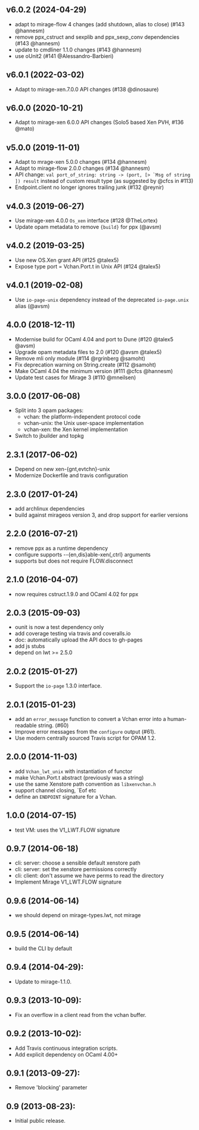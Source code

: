## v6.0.2 (2024-04-29)
* adapt to mirage-flow 4 changes (add shutdown, alias to close) (#143 @hannesm)
* remove ppx_cstruct and sexplib and ppx_sexp_conv dependencies (#143 @hannesm)
* update to cmdliner 1.1.0 changes (#143 @hannesm)
* use oUnit2 (#141 @Alessandro-Barbieri)

## v6.0.1 (2022-03-02)
* Adapt to mirage-xen.7.0.0 API changes (#138 @dinosaure)

## v6.0.0 (2020-10-21)
* Adapt to mirage-xen 6.0.0 API changes (Solo5 based Xen PVH, #136 @mato)

## v5.0.0 (2019-11-01)
* Adapt to mrage-xen 5.0.0 changes (#134 @hannesm)
* Adapt to mirage-flow 2.0.0 changes (#134 @hannesm)
* API change: ``val port_of_string: string -> (port, [> `Msg of string ]) result`` instead of custom result type (as suggested by @cfcs in #113)
* Endpoint.client no longer ignores trailing junk (#132 @reynir)

## v4.0.3 (2019-06-27)

* Use mirage-xen 4.0.0 `Os_xen` interface (#128 @TheLortex)
* Update opam metadata to remove `{build}` for ppx (@avsm)

## v4.0.2 (2019-03-25)
* Use new OS.Xen grant API (#125 @talex5)
* Expose type port = Vchan.Port.t in Unix API (#124 @talex5)

## v4.0.1 (2019-02-08)
* Use `io-page-unix` dependency instead of the deprecated
  `io-page.unix` alias (@avsm)

## 4.0.0 (2018-12-11)
* Modernise build for OCaml 4.04 and port to Dune (#120 @talex5 @avsm)
* Upgrade opam metadata files to 2.0 (#120 @avsm @talex5)
* Remove mli only module (#114 @rgrinberg @samoht)
* Fix deprecation warning on String.create (#112 @samoht)
* Make OCaml 4.04 the minimum version (#111 @cfcs @hannesm)
* Update test cases for Mirage 3 (#110 @mneilsen)
 
## 3.0.0 (2017-06-08)
* Split into 3 opam packages:
  * vchan: the platform-independent protocol code
  * vchan-unix: the Unix user-space implementation
  * vchan-xen: the Xen kernel implementation
* Switch to jbuilder and topkg

## 2.3.1 (2017-06-02)
* Depend on new xen-{gnt,evtchn}-unix
* Modernize Dockerfile and travis configuration

## 2.3.0 (2017-01-24)
* add archlinux dependencies
* build against mirageos version 3, and drop support for earlier versions

## 2.2.0 (2016-07-21)
* remove ppx as a runtime dependency
* configure supports --{en,dis}able-xen{,ctrl} arguments
* supports but does not require FLOW.disconnect

## 2.1.0 (2016-04-07)
* now requires cstruct.1.9.0 and OCaml 4.02 for ppx

## 2.0.3 (2015-09-03)
* ounit is now a test dependency only
* add coverage testing via travis and coveralls.io
* doc: automatically upload the API docs to gh-pages
* add js stubs
* depend on lwt >= 2.5.0

## 2.0.2 (2015-01-27)
* Support the `io-page` 1.3.0 interface.

## 2.0.1 (2015-01-23)
* add an `error_message` function to convert a Vchan error
  into a human-readable string. (#60)
* Improve error messages from the `configure` output (#61).
* Use modern centrally sourced Travis script for OPAM 1.2.

## 2.0.0 (2014-11-03)
* add `Vchan_lwt_unix` with instantiation of functor
* make Vchan.Port.t abstract (previously was a string)
* use the same Xenstore path convention as `libxenvchan.h`
* support channel closing, `Eof etc
* define an `ENDPOINT` signature for a Vchan.

## 1.0.0 (2014-07-15)
* test VM: uses the V1_LWT.FLOW signature

## 0.9.7 (2014-06-18)
* cli: server: choose a sensible default xenstore path
* cli: server: set the xenstore permissions correctly
* cli: client: don't assume we have perms to read the directory
* Implement Mirage V1_LWT.FLOW signature

## 0.9.6 (2014-06-14)
* we should depend on mirage-types.lwt, not mirage

## 0.9.5 (2014-06-14)
* build the CLI by default

## 0.9.4 (2014-04-29):
* Update to mirage-1.1.0.

## 0.9.3 (2013-10-09):
* Fix an overflow in a client read from the vchan buffer.

## 0.9.2 (2013-10-02):
* Add Travis continuous integration scripts.
* Add explicit dependency on OCaml 4.00+

## 0.9.1 (2013-09-27):
* Remove 'blocking' parameter

## 0.9 (2013-08-23):
* Initial public release.
